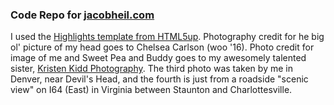 ### Code Repo for [jacobheil.com](http://jacobheil.com/)

I used the [Highlights template from HTML5up](https://html5up.net/highlights). Photography credit for he big ol' picture of my head goes to Chelsea Carlson (woo '16). Photo credit for image of me and Sweet Pea and Buddy goes to my awesomely talented sister, [Kristen Kidd Photography](https://www.facebook.com/kristenkiddphotography/). The third photo was taken by me in Denver, near Devil's Head, and the fourth is just from a roadside "scenic view" on I64 (East) in Virginia between Staunton and Charlottesville. 

